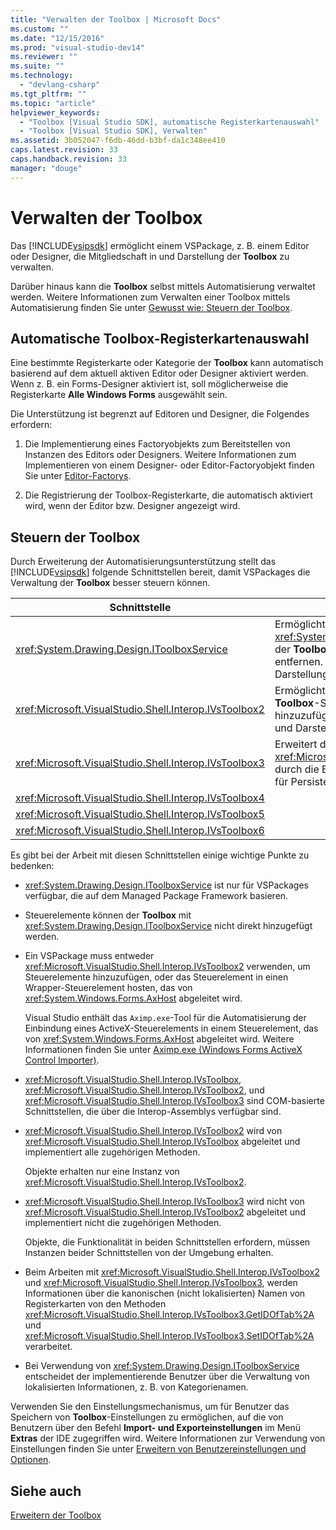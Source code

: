 ```yaml
---
title: "Verwalten der Toolbox | Microsoft Docs"
ms.custom: ""
ms.date: "12/15/2016"
ms.prod: "visual-studio-dev14"
ms.reviewer: ""
ms.suite: ""
ms.technology: 
  - "devlang-csharp"
ms.tgt_pltfrm: ""
ms.topic: "article"
helpviewer_keywords: 
  - "Toolbox [Visual Studio SDK], automatische Registerkartenauswahl"
  - "Toolbox [Visual Studio SDK], Verwalten"
ms.assetid: 3b052047-f6db-46dd-b3bf-da1c348ee410
caps.latest.revision: 33
caps.handback.revision: 33
manager: "douge"
---
```

# Verwalten der Toolbox
Das [!INCLUDE[vsipsdk](../extensibility/includes/vsipsdk_md.md)] ermöglicht einem VSPackage, z. B. einem Editor oder Designer, die Mitgliedschaft in und Darstellung der **Toolbox** zu verwalten.  
  
 Darüber hinaus kann die **Toolbox** selbst mittels Automatisierung verwaltet werden. Weitere Informationen zum Verwalten einer Toolbox mittels Automatisierung finden Sie unter [Gewusst wie: Steuern der Toolbox](../Topic/How%20to:%20Control%20the%20Toolbox.md).  
  
## Automatische Toolbox\-Registerkartenauswahl  
 Eine bestimmte Registerkarte oder Kategorie der **Toolbox** kann automatisch basierend auf dem aktuell aktiven Editor oder Designer aktiviert werden. Wenn z. B. ein Forms\-Designer aktiviert ist, soll möglicherweise die Registerkarte **Alle Windows Forms** ausgewählt sein.  
  
 Die Unterstützung ist begrenzt auf Editoren und Designer, die Folgendes erfordern:  
  
1.  Die Implementierung eines Factoryobjekts zum Bereitstellen von Instanzen des Editors oder Designers. Weitere Informationen zum Implementieren von einem Designer\- oder Editor\-Factoryobjekt finden Sie unter [Editor\-Factorys](../extensibility/editor-factories.md).  
  
2.  Die Registrierung der Toolbox\-Registerkarte, die automatisch aktiviert wird, wenn der Editor bzw. Designer angezeigt wird.  
  
## Steuern der Toolbox  
 Durch Erweiterung der Automatisierungsunterstützung stellt das [!INCLUDE[vsipsdk](../extensibility/includes/vsipsdk_md.md)] folgende Schnittstellen bereit, damit VSPackages die Verwaltung der **Toolbox** besser steuern können.  
  
|Schnittstelle|Beschreibung|  
|-------------------|------------------|  
|<xref:System.Drawing.Design.IToolboxService>|Ermöglicht Anwendungen, <xref:System.Drawing.Design.ToolboxItem>\-Objekte in der **Toolbox** zu verwalten, hinzuzufügen und zu entfernen. Ermöglicht zudem die Konfiguration der Darstellung und von **Toolbox**\-Kategorien.|  
|<xref:Microsoft.VisualStudio.Shell.Interop.IVsToolbox2>|Ermöglicht Anwendungen, Active\-basierte **Toolbox**\-Steuerelemente zu verwalten, hinzuzufügen und zu entfernen sowie Kategorien und Darstellung der **Toolbox** zu konfigurieren.|  
|<xref:Microsoft.VisualStudio.Shell.Interop.IVsToolbox3>|Erweitert die Funktionalität der <xref:Microsoft.VisualStudio.Shell.Interop.IVsToolbox2> durch die Bereitstellung umfassender Unterstützung für Persistenz und Lokalisierung.|  
|<xref:Microsoft.VisualStudio.Shell.Interop.IVsToolbox4>||  
|<xref:Microsoft.VisualStudio.Shell.Interop.IVsToolbox5>||  
|<xref:Microsoft.VisualStudio.Shell.Interop.IVsToolbox6>||  
  
 Es gibt bei der Arbeit mit diesen Schnittstellen einige wichtige Punkte zu bedenken:  
  
-   <xref:System.Drawing.Design.IToolboxService> ist nur für VSPackages verfügbar, die auf dem Managed Package Framework basieren.  
  
-   Steuerelemente können der **Toolbox** mit <xref:System.Drawing.Design.IToolboxService> nicht direkt hinzugefügt werden.  
  
-   Ein VSPackage muss entweder <xref:Microsoft.VisualStudio.Shell.Interop.IVsToolbox2> verwenden, um Steuerelemente hinzuzufügen, oder das Steuerelement in einen Wrapper\-Steuerelement hosten, das von <xref:System.Windows.Forms.AxHost> abgeleitet wird.  
  
     Visual Studio enthält das `Aximp.exe`\-Tool für die Automatisierung der Einbindung eines ActiveX\-Steuerelements in einem Steuerelement, das von <xref:System.Windows.Forms.AxHost> abgeleitet wird. Weitere Informationen finden Sie unter [Aximp.exe \(Windows Forms ActiveX Control Importer\)](../Topic/Aximp.exe%20\(Windows%20Forms%20ActiveX%20Control%20Importer\).md).  
  
-   <xref:Microsoft.VisualStudio.Shell.Interop.IVsToolbox>, <xref:Microsoft.VisualStudio.Shell.Interop.IVsToolbox2>, und <xref:Microsoft.VisualStudio.Shell.Interop.IVsToolbox3> sind COM\-basierte Schnittstellen, die über die Interop\-Assemblys verfügbar sind.  
  
-   <xref:Microsoft.VisualStudio.Shell.Interop.IVsToolbox2> wird von <xref:Microsoft.VisualStudio.Shell.Interop.IVsToolbox> abgeleitet und implementiert alle zugehörigen Methoden.  
  
     Objekte erhalten nur eine Instanz von <xref:Microsoft.VisualStudio.Shell.Interop.IVsToolbox2>.  
  
-   <xref:Microsoft.VisualStudio.Shell.Interop.IVsToolbox3> wird nicht von <xref:Microsoft.VisualStudio.Shell.Interop.IVsToolbox2> abgeleitet und implementiert nicht die zugehörigen Methoden.  
  
     Objekte, die Funktionalität in beiden Schnittstellen erfordern, müssen Instanzen beider Schnittstellen von der Umgebung erhalten.  
  
-   Beim Arbeiten mit <xref:Microsoft.VisualStudio.Shell.Interop.IVsToolbox2> und <xref:Microsoft.VisualStudio.Shell.Interop.IVsToolbox3>, werden Informationen über die kanonischen \(nicht lokalisierten\) Namen von Registerkarten von den Methoden <xref:Microsoft.VisualStudio.Shell.Interop.IVsToolbox3.GetIDOfTab%2A> und <xref:Microsoft.VisualStudio.Shell.Interop.IVsToolbox3.SetIDOfTab%2A> verarbeitet.  
  
-   Bei Verwendung von <xref:System.Drawing.Design.IToolboxService> entscheidet der implementierende Benutzer über die Verwaltung von lokalisierten Informationen, z. B. von Kategorienamen.  
  
 Verwenden Sie den Einstellungsmechanismus, um für Benutzer das Speichern von **Toolbox**\-Einstellungen zu ermöglichen, auf die von Benutzern über den Befehl **Import\- und Exporteinstellungen** im Menü **Extras** der IDE zugegriffen wird. Weitere Informationen zur Verwendung von Einstellungen finden Sie unter [Erweitern von Benutzereinstellungen und Optionen](../extensibility/extending-user-settings-and-options.md).  
  
## Siehe auch  
 [Erweitern der Toolbox](../misc/extending-the-toolbox.md)